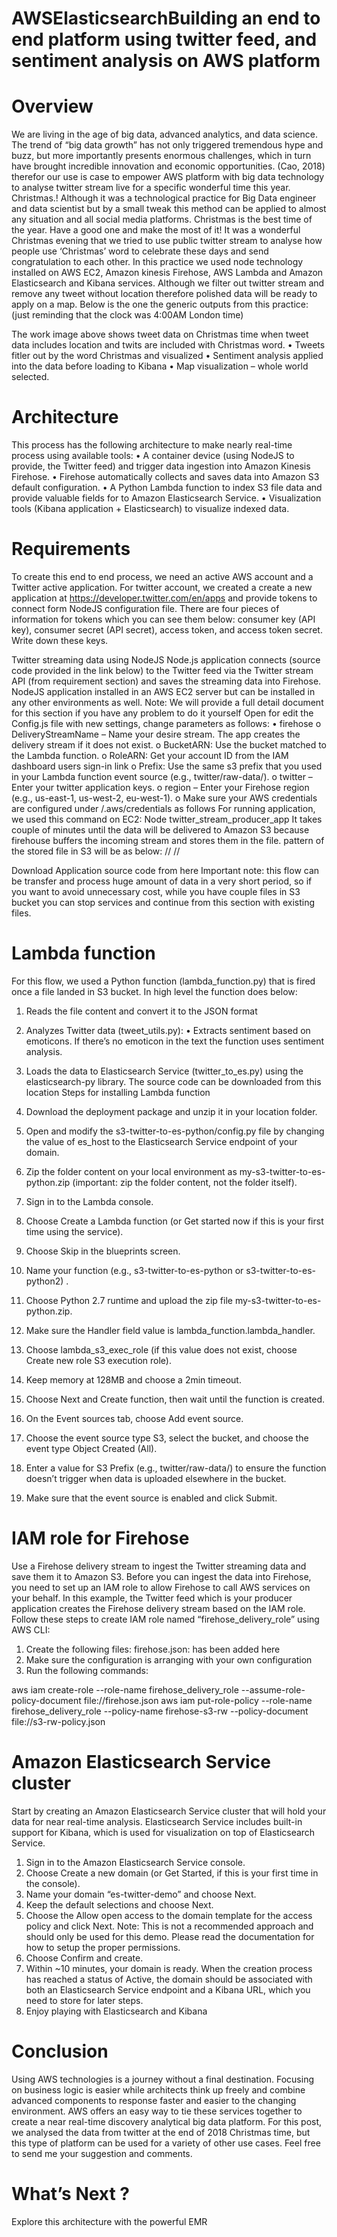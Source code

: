 # AWSElasticsearchBuilding an end to end platform using twitter feed, and sentiment analysis on AWS platform
# Overview
We are living in the age of big data, advanced analytics, and data science. The trend of “big data growth” has not only triggered tremendous hype and buzz, but more importantly presents enormous challenges, which in turn have brought incredible innovation and economic opportunities. (Cao, 2018) therefor our use is case to empower AWS platform with big data technology to analyse twitter stream live for a specific wonderful time this year. Christmas.! Although it was a technological practice for Big Data engineer and data scientist but by a small tweak this method can be applied to almost any situation and all social media platforms.
Christmas is the best time of the year. Have a good one and make the most of it! It was a wonderful Christmas evening that we tried to use public twitter stream to analyse how people use ‘Christmas’ word to celebrate these days and send congratulation to each other. In this practice we used node technology installed on AWS EC2, Amazon kinesis Firehose, AWS Lambda and Amazon Elasticsearch and Kibana services. Although we filter out twitter stream and remove any tweet without location therefore polished data will be ready to apply on a map. Below is the one the generic outputs from this practice: (just reminding that the clock was 4:00AM London time)

 
The work image above shows tweet data on Christmas time when tweet data includes location and twits are included with Christmas word.
•	Tweets fitler out by the word Christmas and visualized
•	Sentiment analysis applied into the data before loading to Kibana
•	Map visualization – whole world selected.

# Architecture
This process has the following architecture to make nearly real-time process using available tools:
•	A container device (using NodeJS to provide, the Twitter feed) and trigger data ingestion into Amazon Kinesis Firehose.
•	Firehose automatically collects and saves data into Amazon S3 default configuration.
•	A Python Lambda function to index S3 file data and provide valuable fields for to Amazon Elasticsearch Service.
•	Visualization tools (Kibana application + Elasticsearch) to visualize indexed data.

 

# Requirements
To create this end to end process, we need an active AWS account and a Twitter active application. For twitter account, we created a  create a new application at https://developer.twitter.com/en/apps  and provide tokens to connect form NodeJS configuration file. There are four pieces of information for tokens which you can see them below: consumer key (API key), consumer secret (API secret), access token, and access token secret. Write down these keys.
 

 

Twitter streaming data using NodeJS
Node.js application connects (source code provided in the link below) to the Twitter feed via the Twitter stream API (from requirement section) and saves the streaming data into Firehose. NodeJS application installed in an AWS EC2 server but can be installed in any other environments as well.
Note: We will provide a full detail document for this section if you have any problem to do it yourself
Open for edit the Config.js file with new settings, change parameters as follows:
•	firehose
o	DeliveryStreamName – Name your desire stream. The app creates the delivery stream if it does not exist.
o	BucketARN: Use the bucket matched to the Lambda function.
o	RoleARN: Get your account ID from the IAM dashboard users sign-in link 
o	Prefix: Use the same s3 prefix that you used in your Lambda function event source (e.g., twitter/raw-data/).
o	twitter – Enter your twitter application keys.
o	region – Enter your Firehose region (e.g., us-east-1, us-west-2, eu-west-1).
o	Make sure your AWS credentials are configured under <HOME FOLDER>/.aws/credentials as follows
For running application, we used this command on EC2:
Node twitter_stream_producer_app
It takes couple of minutes until the data will be delivered to Amazon S3 because firehouse buffers the incoming stream and stores them in the file. pattern of the stored file in S3 will be as below:
/<your bucket>/ <year>/<day>/

Download Application source code from here
Important note: this flow can be transfer and process huge amount of data in a very short period, so if you want to avoid unnecessary cost, while you have couple files in S3 bucket you can stop services and continue from this section with existing files.
# Lambda function
For this flow, we used a Python function (lambda_function.py) that is fired once a file landed in S3 bucket. In high level the function does below:
1.	Reads the file content and convert it to the JSON format
2.	Analyzes Twitter data (tweet_utils.py):
•	Extracts sentiment based on emoticons. If there’s no emoticon in the text the function uses sentiment analysis.
3.	Loads the data to Elasticsearch Service (twitter_to_es.py) using the elasticsearch-py library.
The source code can be downloaded from this location 
Steps for installing Lambda function
1.	Download the deployment package and unzip it in your location folder.
2.	Open and modify the s3-twitter-to-es-python/config.py file by changing the value of es_host to the Elasticsearch Service endpoint of your domain.
3.	Zip the folder content on your local environment as my-s3-twitter-to-es-python.zip (important: zip the folder content, not the folder itself).
4.	Sign in to the Lambda console.
5.	Choose Create a Lambda function (or Get started now if this is your first time using the service).
6.	Choose Skip in the blueprints screen.
7.	Name your function (e.g., s3-twitter-to-es-python or s3-twitter-to-es-python2) .
8.	Choose Python 2.7 runtime and upload the zip file my-s3-twitter-to-es-python.zip.
9.	Make sure the Handler field value is lambda_function.lambda_handler.

 
 
10.	Choose lambda_s3_exec_role (if this value does not exist, choose Create new role S3 execution role).
11.	Keep memory at 128MB and choose a 2min timeout.
12.	Choose Next and Create function, then wait until the function is created.
13.	On the Event sources tab, choose Add event source.
14.	Choose the event source type S3, select the bucket, and choose the event type Object Created (All).
15.	Enter a value for S3 Prefix (e.g., twitter/raw-data/) to ensure the function doesn’t trigger when data is uploaded elsewhere in the bucket.
16.	Make sure that the event source is enabled and click Submit.

# IAM role for Firehose
Use a Firehose delivery stream to ingest the Twitter streaming data and save them it to Amazon S3. Before you can ingest the data into Firehose, you need to set up an IAM role to allow Firehose to call AWS services on your behalf. In this example, the Twitter feed which is your producer application creates the Firehose delivery stream based on the IAM role.
Follow these steps to create IAM role named “firehose_delivery_role” using AWS CLI:
1.	Create the following files:
firehose.json: has been added here 
2.	Make sure the configuration is arranging with your own configuration
3.	Run the following commands:

aws iam create-role --role-name firehose_delivery_role --assume-role-policy-document file://firehose.json
aws iam put-role-policy --role-name firehose_delivery_role --policy-name firehose-s3-rw --policy-document file://s3-rw-policy.json

# Amazon Elasticsearch Service cluster
Start by creating an Amazon Elasticsearch Service cluster that will hold your data for near real-time analysis. Elasticsearch Service includes built-in support for Kibana, which is used for visualization on top of Elasticsearch Service.
1.	Sign in to the Amazon Elasticsearch Service console.
2.	Choose Create a new domain (or Get Started, if this is your first time in the console).
3.	Name your domain “es-twitter-demo” and choose Next.
4.	Keep the default selections and choose Next.
5.	Choose the Allow open access to the domain template for the access policy and click Next.
Note: This is not a recommended approach and should only be used for this demo. Please read the documentation for how to setup the proper permissions.
3.	Choose Confirm and create.
4.	Within ~10 minutes, your domain is ready. When the creation process has reached a status of Active, the domain should be associated with both an Elasticsearch Service endpoint and a Kibana URL, which you need to store for later steps.
5.	Enjoy playing with Elasticsearch and Kibana 

 
 

 

 

 

 

# Conclusion
Using AWS technologies is a journey without a final destination. Focusing on business logic is easier while architects think up freely and combine advanced components to response faster and easier to the changing environment. AWS offers an easy way to tie these services together to create a near real-time discovery analytical big data platform. For this post, we analysed the data from twitter at the end of 2018 Christmas time, but this type of platform can be used for a variety of other use cases.
Feel free to send me your suggestion and comments.


# What’s Next ?
Explore this architecture with the powerful EMR

